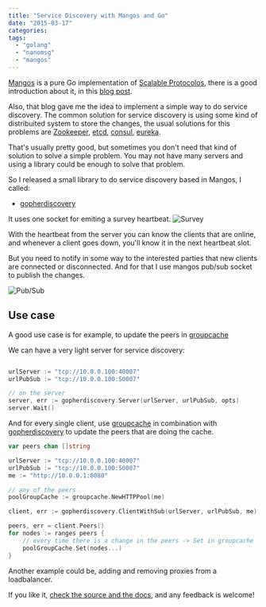 ```yaml
---
title: "Service Discovery with Mangos and Go"
date: "2015-03-17"
categories:
tags:
  - "golang"
  - "nanomsg"
  - "mangos"
---
```


[Mangos](https://github.com/gdamore/mangos) is a pure Go implementation of [Scalable Protocolos](http://nanomsg.org/index.html), there is a good introduction about it, in this [blog post](http://www.bravenewgeek.com/fast-scalable-networking-in-go-with-mangos/).

Also, that blog gave me the idea to implement a simple way to do service discovery. The common solution for service discovery is using some kind of distribuited system to store the changes, the usual solutions for this problems are [Zookeeper](http://zookeeper.apache.org/), [etcd](https://github.com/coreos/etcd), [consul](https://www.consul.io/), [eureka](https://github.com/Netflix/eureka).

That's usually pretty good, but sometimes you don't need that kind of solution to solve a simple problem. You may not have many servers and using a library could be enough to solve that problem.

So I released a small library to do service discovery based in Mangos, I called:

 * [gopherdiscovery](https://github.com/dahernan/gopherdiscovery)

It uses one socket for emiting a survey heartbeat.
![Survey](https://docs.google.com/drawings/d/1XvKaxDBhWLeOoQHiofWJNAvo1139i_3Z9NCUDZJCJ8c/pub?w=480&h=360)

With the heartbeat from the server you can know the clients that are online, and whenever a client goes down, you'll know it in the next heartbeat slot. 

But you need to notify in some way to the interested parties that new clients are connected or disconnected. And for that I use mangos pub/sub socket to publish the changes.

![Pub/Sub](https://docs.google.com/drawings/d/14vcCmiCFywml5P9ApN76hRbcb7B_PkzSo6XUoOAMcRg/pub?w=480&h=360)


## Use case

A good use case is for example, to update the peers in [groupcache](https://github.com/golang/groupcache)

We can have a very light server for service discovery:

```go

urlServer := "tcp://10.0.0.100:40007"
urlPubSub := "tcp://10.0.0.100:50007"

// on the server
server, err := gopherdiscovery.Server(urlServer, urlPubSub, opts)
server.Wait()

```

And for every single client, use [groupcache](https://github.com/golang/groupcache) in combination with [gopherdiscovery](https://github.com/dahernan/gopherdiscovery) to update the peers that are doing the cache.

```go
var peers chan []string

urlServer := "tcp://10.0.0.100:40007"
urlPubSub := "tcp://10.0.0.100:50007"
me := "http://10.0.0.1:8080"

// any of the peers
poolGroupCache := groupcache.NewHTTPPool(me)

client, err := gopherdiscovery.ClientWithSub(urlServer, urlPubSub, me)

peers, err = client.Peers()	
for nodes := ranges peers {
	// every time there is a change in the peers -> Set in groupcache
	poolGroupCache.Set(nodes...)	
}

```

Another example could be, adding and removing proxies from a loadbalancer.

If you like it, [check the source and the docs](https://github.com/dahernan/gopherdiscovery), and any feedback is welcome!
